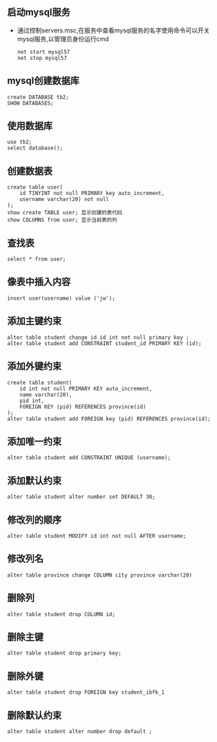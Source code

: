 ## 启动mysql服务
- 通过控制servers.msc,在服务中查看mysql服务的名字使用命令可以开关mysql服务,以管理员身份运行cmd
    ```
    net start mysql57
    net stop mysql57
    ```

## mysql创建数据库
```
create DATABASE tb2;
SHOW DATABASES;
```

## 使用数据库
```
use tb2;
select database();
```

## 创建数据表
```
create table user(
	id TINYINT not null PRIMARY key auto_increment,
	username varchar(20) not null
);
show create TABLE user; 显示创建的表代码
show COLUMNS from user; 显示当前表的列
```

## 查找表
```
select * from user;
```

## 像表中插入内容
```
insert user(username) value ('jw');
```


## 添加主键约束
```
alter table student change id id int not null primary key ;
alter table student add CONSTRAINT student_id PRIMARY KEY (id);
```

## 添加外键约束
```
create table student(
	id int not null PRIMARY KEY auto_increment,
	name varchar(20),
	pid int,
	FOREIGN KEY (pid) REFERENCES province(id) 
);
alter table student add FOREIGN key (pid) REFERENCES province(id);
```
## 添加唯一约束
```
alter table student add CONSTRAINT UNIQUE (username);
```

## 添加默认约束
```
alter table student alter number set DEFAULT 30;
```

## 修改列的顺序
```
alter table student MODIFY id int not null AFTER username;
```

## 修改列名
```
alter table province change COLUMN city province varchar(20)
```

## 删除列
```
alter table student drop COLUMN id;
```

## 删除主键
```
alter table student drop primary key;
```

## 删除外键
```
alter table student drop FOREIGN key student_ibfk_1
```

## 删除默认约束
```
alter table student alter number drop default ;
```
